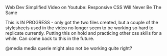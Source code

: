 Web Dev Simplified Video on Youtube: Responsive CSS Will Never Be The Same

This is IN PROGRESS - only got the two files created, but a couple of the stylesheets used in the video no longer seem to be working so hard to replicate currently. Putting this on hold and practicing other css skills for a while. Can come back to this in the future. 

@media media querie might also not be working quite right?